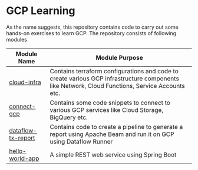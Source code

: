GCP Learning
===
As the name suggests, this repository contains code to carry out some hands-on exercises to learn GCP.
The repository consists of following modules

Module Name | Module Purpose |
----------- |----------------|
[cloud-infra](./cloud-infra/Readme.md) | Contains terraform configurations and code to create various GCP infrastructure components like Network, Cloud Functions, Service Accounts etc.|
[connect-gcp](./connect-gcp/Readme.md) | Contains some code snippets to connect to various GCP services like Cloud Storage, BigQuery etc.|
[dataflow-tx-report](./dataflow-tx-report/Readme.md) | Contains code to create a pipeline to generate a report using Apache Beam and run it on GCP using Dataflow Runner|
[hello-world-app](./hello-world-app/Readme.md) | A simple REST web service using Spring Boot|
